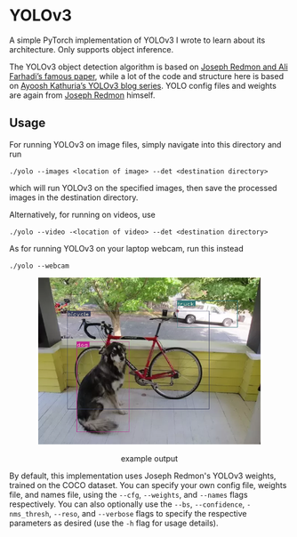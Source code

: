 # YOLOv3

A simple PyTorch implementation of YOLOv3 I wrote to learn about its architecture. Only supports object inference.

The YOLOv3 object detection algorithm is based on [Joseph Redmon and Ali Farhadi’s famous paper](https://pjreddie.com/media/files/papers/YOLOv3.pdf), while a lot of the code and structure here is based on [Ayoosh Kathuria’s YOLOv3 blog series](https://blog.paperspace.com/how-to-implement-a-yolo-object-detector-in-pytorch/). YOLO config files and weights are again from [Joseph Redmon](https://pjreddie.com/darknet/yolo/) himself. 

## Usage

For running YOLOv3 on image files, simply navigate into this directory and run
```
./yolo --images <location of image> --det <destination directory>
```
which will run YOLOv3 on the specified images, then save the processed images in the destination directory.

Alternatively, for running on videos, use
```
./yolo --video -<location of video> --det <destination directory>
```
As for running YOLOv3 on your laptop webcam, run this instead
```
./yolo --webcam
```

<p align="center">
  <img src="example_output.png" width="400">
  <div align="center">
    example output
  </div>
</p>

By default, this implementation uses Joseph Redmon's YOLOv3 weights, trained on the COCO dataset. You can specify your own config file, weights file, and names file, using the `--cfg`, `--weights`, and `--names` flags respectively. You can also optionally use the `--bs`, `--confidence`, `-nms_thresh`, `--reso`, and `--verbose` flags to specify the respective parameters as desired (use the `-h` flag for usage details).
